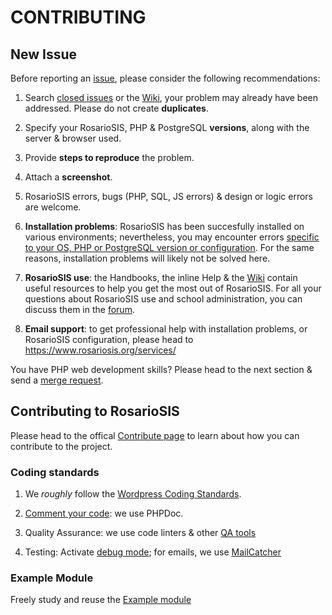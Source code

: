 # CONTRIBUTING

## New Issue

Before reporting an [issue](https://gitlab.com/francoisjacquet/rosariosis/issues/), please consider the following recommendations:

1. Search [closed issues](https://gitlab.com/francoisjacquet/rosariosis/issues?scope=all&utf8=%E2%9C%93&state=closed) or the [Wiki](https://gitlab.com/francoisjacquet/rosariosis/wikis), your problem may already have been addressed. Please do not create **duplicates**.

2. Specify your RosarioSIS, PHP & PostgreSQL **versions**, along with the server & browser used.

3. Provide **steps to reproduce** the problem.

4. Attach a **screenshot**.

5. RosarioSIS errors, bugs (PHP, SQL, JS errors) & design or logic errors are welcome.

6. **Installation problems**: RosarioSIS has been succesfully installed on various environments; nevertheless, you may encounter errors [specific to your OS, PHP or PostgreSQL version or configuration](https://gitlab.com/francoisjacquet/rosariosis/blob/mobile/INSTALL.md#rosariosis-student-information-system). For the same reasons, installation problems will likely not be solved here.

7. **RosarioSIS use**: the Handbooks, the inline Help & the [Wiki](https://gitlab.com/francoisjacquet/rosariosis/wikis) contain useful resources to help you get the most out of RosarioSIS. For all your questions about RosarioSIS use and school administration, you can discuss them in the [forum](https://www.rosariosis.org/forum/).

8. **Email support**: to get professional help with installation problems, or RosarioSIS configuration, please head to https://www.rosariosis.org/services/

You have PHP web development skills? Please head to the next section & send a [merge request](https://docs.gitlab.com/ee/gitlab-basics/add-merge-request.html).


## Contributing to RosarioSIS

Please head to the offical [Contribute page](https://www.rosariosis.org/contribute) to learn about how you can contribute to the project.

### Coding standards

1. We _roughly_ follow the [Wordpress Coding Standards](https://make.wordpress.org/core/handbook/coding-standards/).

2. [Comment your code](https://make.wordpress.org/core/handbook/best-practices/inline-documentation-standards/): we use PHPDoc.

3. Quality Assurance: we use code linters & other [QA tools](http://phpqatools.org/)

4. Testing: Activate [debug mode](https://gitlab.com/francoisjacquet/rosariosis/blob/mobile/INSTALL.md#installing-the-package); for emails, we use [MailCatcher](http://mailcatcher.me/)

### Example Module

Freely study and reuse the [Example module](https://gitlab.com/francoisjacquet/rosariosis-module-example)

